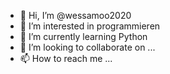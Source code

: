 - 👋 Hi, I’m @wessamoo2020
- 👀 I’m interested in programmieren
- 🌱 I’m currently learning Python
- 💞️ I’m looking to collaborate on ...
- 📫 How to reach me ...

<!---
wessamoo2020/wessamoo2020 is a ✨ special ✨ repository because its `README.md` (this file) appears on your GitHub profile.
You can click the Preview link to take a look at your changes.
--->
